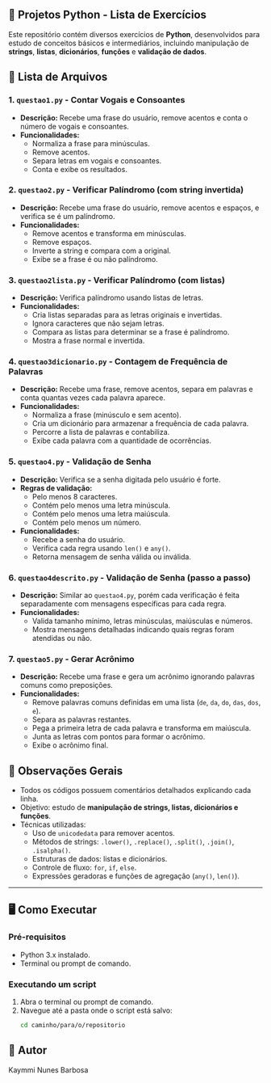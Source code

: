 ## 🐍 Projetos Python - Lista de Exercícios

Este repositório contém diversos exercícios de **Python**, desenvolvidos para estudo de conceitos básicos e intermediários, incluindo manipulação de **strings**, **listas**, **dicionários**, **funções** e **validação de dados**.

## 📂 Lista de Arquivos

### 1. `questao1.py` - Contar Vogais e Consoantes
- **Descrição:** Recebe uma frase do usuário, remove acentos e conta o número de vogais e consoantes.
- **Funcionalidades:**
  - Normaliza a frase para minúsculas.
  - Remove acentos.
  - Separa letras em vogais e consoantes.
  - Conta e exibe os resultados.


### 2. `questao2.py` - Verificar Palíndromo (com string invertida)
- **Descrição:** Recebe uma frase do usuário, remove acentos e espaços, e verifica se é um palíndromo.
- **Funcionalidades:**
  - Remove acentos e transforma em minúsculas.
  - Remove espaços.
  - Inverte a string e compara com a original.
  - Exibe se a frase é ou não palíndromo.


### 3. `questao2lista.py` - Verificar Palíndromo (com listas)
- **Descrição:** Verifica palíndromo usando listas de letras.
- **Funcionalidades:**
  - Cria listas separadas para as letras originais e invertidas.
  - Ignora caracteres que não sejam letras.
  - Compara as listas para determinar se a frase é palíndromo.
  - Mostra a frase normal e invertida.


### 4. `questao3dicionario.py` - Contagem de Frequência de Palavras
- **Descrição:** Recebe uma frase, remove acentos, separa em palavras e conta quantas vezes cada palavra aparece.
- **Funcionalidades:**
  - Normaliza a frase (minúsculo e sem acento).
  - Cria um dicionário para armazenar a frequência de cada palavra.
  - Percorre a lista de palavras e contabiliza.
  - Exibe cada palavra com a quantidade de ocorrências.


### 5. `questao4.py` - Validação de Senha
- **Descrição:** Verifica se a senha digitada pelo usuário é forte.
- **Regras de validação:**
  - Pelo menos 8 caracteres.
  - Contém pelo menos uma letra minúscula.
  - Contém pelo menos uma letra maiúscula.
  - Contém pelo menos um número.
- **Funcionalidades:**
  - Recebe a senha do usuário.
  - Verifica cada regra usando `len()` e `any()`.
  - Retorna mensagem de senha válida ou inválida.


### 6. `questao4descrito.py` - Validação de Senha (passo a passo)
- **Descrição:** Similar ao `questao4.py`, porém cada verificação é feita separadamente com mensagens específicas para cada regra.
- **Funcionalidades:**
  - Valida tamanho mínimo, letras minúsculas, maiúsculas e números.
  - Mostra mensagens detalhadas indicando quais regras foram atendidas ou não.



### 7. `questao5.py` - Gerar Acrônimo
- **Descrição:** Recebe uma frase e gera um acrônimo ignorando palavras comuns como preposições.
- **Funcionalidades:**
  - Remove palavras comuns definidas em uma lista (`de`, `da`, `do`, `das`, `dos`, `e`).
  - Separa as palavras restantes.
  - Pega a primeira letra de cada palavra e transforma em maiúscula.
  - Junta as letras com pontos para formar o acrônimo.
  - Exibe o acrônimo final.



## 🔧 Observações Gerais

- Todos os códigos possuem comentários detalhados explicando cada linha.
- Objetivo: estudo de **manipulação de strings, listas, dicionários e funções**.
- Técnicas utilizadas:
  - Uso de `unicodedata` para remover acentos.
  - Métodos de strings: `.lower()`, `.replace()`, `.split()`, `.join()`, `.isalpha()`.
  - Estruturas de dados: listas e dicionários.
  - Controle de fluxo: `for`, `if`, `else`.
  - Expressões geradoras e funções de agregação (`any()`, `len()`).

---

## 🖥️ Como Executar

### Pré-requisitos
- Python 3.x instalado.
- Terminal ou prompt de comando.

### Executando um script
1. Abra o terminal ou prompt de comando.
2. Navegue até a pasta onde o script está salvo:
   ```bash
   cd caminho/para/o/repositorio 
   ```

## 👤 Autor

Kaymmi Nunes Barbosa
